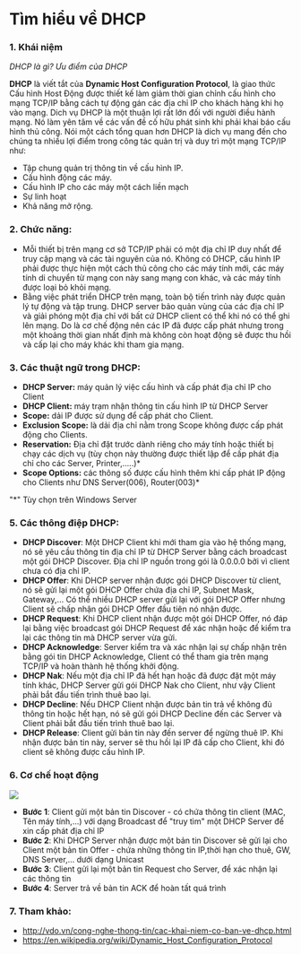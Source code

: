 # Tìm hiểu về DHCP

### 1. Khái niệm

*DHCP là gì? Ưu điểm của DHCP*

**DHCP** là viết tắt của **Dynamic Host Configuration Protocol**, là giao thức Cấu hình Host Động được thiết kế làm giảm thời gian chỉnh cấu hình cho mạng TCP/IP bằng cách tự động gán các địa chỉ IP cho khách hàng khi họ vào mạng. Dich vụ DHCP là một thuận lợi rất lớn đối với người điều hành mạng. Nó làm yên tâm về các vấn đề cố hữu phát sinh khi phải khai báo cấu hình thủ công. Nói một cách tổng quan hơn DHCP là dich vụ mang đến cho chúng ta nhiều lợi điểm trong công tác quản trị và duy trì một mạng TCP/IP như: 

- Tập chung quản trị thông tin về cấu hình IP. 
- Cấu hình động các máy. 
- Cấu hình IP cho các máy một cách liền mạch 
- Sự linh hoạt 
- Khả năng mở rộng. 

### 2. Chức năng: 
- Mỗi thiết bị trên mạng cơ sở TCP/IP phải có một địa chỉ IP duy nhất để truy cập mạng và các tài nguyên của nó. Không có DHCP, cấu hình IP phải được thực hiện một cách thủ công cho các máy tính mới, các máy tính di chuyển từ mạng con này sang mạng con khác, và các máy tính được loại bỏ khỏi mạng. 
- Bằng việc phát triển DHCP trên mạng, toàn bộ tiến trình này được quản lý tự động và tập trung. DHCP server bảo quản vùng của các địa chỉ IP và giải phóng một địa chỉ với bất cứ DHCP client có thể khi nó có thể ghi lên mạng. Do là cơ chế động nên các IP đã được cấp phát nhưng trong một khoảng thời gian nhất định mà không còn hoạt động sẽ được thu hồi và cấp lại cho máy khác khi tham gia mạng.

### 3. Các thuật ngữ trong DHCP:

- **DHCP Server:** máy quản lý việc cấu hình và cấp phát địa chỉ IP cho Client
- **DHCP Client:** máy trạm nhận thông tin cấu hình IP từ DHCP Server
- **Scope:** dải IP được sử dụng để cấp phát cho Client.
- **Exclusion Scope:** là dải địa chỉ nằm trong Scope không được cấp phát động cho Clients.
- **Reservation:** Địa chỉ đặt trước dành riêng cho máy tính hoặc thiết bị chạy các dịch vụ (tùy chọn này thường được thiết lập để cấp phát địa chỉ cho các Server, Printer,…..)*
- **Scope Options:** các thông số được cấu hình thêm khi cấp phát IP động cho Clients như DNS Server(006), Router(003)*

"*" Tùy chọn trên Windows Server

### 5. Các thông điệp DHCP:

- **DHCP Discover**: Một DHCP Client khi mới tham gia vào hệ thống mạng, nó sẽ yêu cầu thông tin địa chỉ IP từ DHCP Server bằng cách  broadcast một gói DHCP Discover. Địa chỉ IP nguồn trong gói là 0.0.0.0 bởi vì client chưa có địa chỉ IP. 
- **DHCP Offer**: Khi DHCP server nhận được gói DHCP Discover từ client, nó sẽ gửi lại một gói DHCP Offer chứa địa chỉ IP, Subnet Mask, Gateway,... Có thể nhiều DHCP server gửi lại với gói DHCP Offer nhưng Client sẽ chấp nhận gói DHCP Offer đầu tiên nó nhận được.
- **DHCP Request**: Khi DHCP client nhận được một gói DHCP Offer, nó đáp lại bằng việc broadcast gói DHCP Request để xác nhận hoặc để kiểm tra lại các thông tin mà DHCP server vừa gửi.
- **DHCP Acknowledge**: Server kiểm tra và xác nhận lại sự chấp nhận trên bằng gói tin DHCP Acknowledge, Client có thể tham gia trên mạng TCP/IP và hoàn thành hệ thống khởi động.
- **DHCP Nak**: Nếu một địa chỉ IP đã hết hạn hoặc đã được đặt một máy tính khác, DHCP Server gửi gói DHCP Nak cho Client, như vậy Client phải bắt đầu tiến trình thuê bao lại.
- **DHCP Decline**: Nếu DHCP Client nhận được bản tin trả về không đủ thông tin hoặc hết hạn, nó sẽ gửi gói DHCP Decline đến các Server và Client phải bắt đầu tiến trình thuê bao lại.
- **DHCP Release**: Client gửi bản tin này đến server để ngừng thuê IP. Khi nhận được bản tin này, server sẽ thu hồi lại IP đã cấp cho Client, khi đó client sẽ không được cấu hình IP.

### 6. Cơ chế hoạt động

<img src="http://i1363.photobucket.com/albums/r714/HoangLove9z/33550_zpsi3bzo3ua.jpg" />

- **Bước 1**: Client gửi một bản tin Discover - có chứa thông tin client (MAC, Tên máy tính,...) với dạng Broadcast để "truy tìm" một DHCP Server để xin cấp phát địa chỉ IP
- **Bước 2**: Khi DHCP Server nhận được một bản tin Discover sẽ gửi lại cho Client một bản tin Offer - chứa những thông tin IP,thời hạn cho thuê, GW, DNS Server,... dưới dạng Unicast
- **Bước 3**: Client gửi lại một bản tin Request cho Server, để xác nhận lại các thông tin
- **Bước 4**: Server trả về bản tin ACK để hoàn tất quá trình

### 7. Tham khảo:
- http://vdo.vn/cong-nghe-thong-tin/cac-khai-niem-co-ban-ve-dhcp.html
- https://en.wikipedia.org/wiki/Dynamic_Host_Configuration_Protocol

